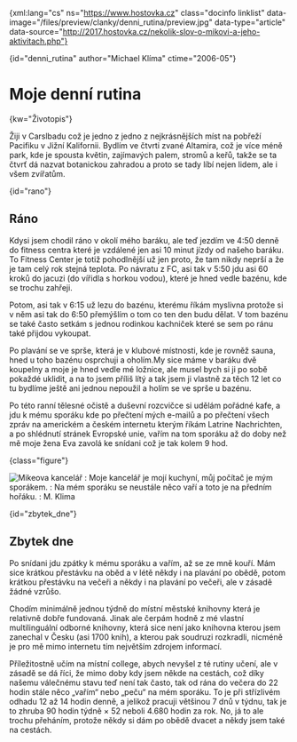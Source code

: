 
{xml:lang="cs" ns="https://www.hostovka.cz" class="docinfo linklist" data-image="/files/preview/clanky/denni_rutina/preview.jpg" data-type="article" data-source="http://2017.hostovka.cz/nekolik-slov-o-mikovi-a-jeho-aktivitach.php"}

{id="denni_rutina" author="Michael Klíma" ctime="2006-05"}

# Moje denní rutina

<!-- generated attribute kw by user_udpatekw.sh on 2019-03-13, do not edit -->

{kw="Životopis"}

Žiji v Carslbadu což je jedno z jedno z nejkrásnějších míst na pobřeží Pacifiku v Jižní Kalifornii. Bydlím ve čtvrti zvané Altamira, což je více méně park, kde je spousta květin, zajímavých palem, stromů a keřů, takže se ta čtvrť dá nazvat botanickou zahradou a proto se tady líbí nejen lidem, ale i všem zvířatům.

{id="rano"}

## Ráno

Kdysi jsem chodil ráno v okolí mého baráku, ale teď jezdím ve 4:50 denně do fitness centra které je vzdálené jen asi 10 minut jízdy od našeho baráku. To Fitness Center je totiž pohodlnější už jen proto, že tam nikdy neprší a že je tam celý rok stejná teplota. Po návratu z FC, asi tak v 5:50 jdu asi 60 kroků do jacuzi (do vířidla s horkou vodou), které je hned vedle bazénu, kde se trochu zahřeji.

Potom, asi tak v 6:15 už lezu do bazénu, kterému říkám myslivna protože si v něm asi tak do 6:50 přemýšlím o tom co ten den budu dělat. V tom bazénu se také často setkám s jednou rodinkou kachniček které se sem po ránu také přijdou vykoupat.

Po plavání se ve sprše, která je v klubové místnosti, kde je rovněž sauna, hned u toho bazénu osprchuji a oholím.My sice máme v baráku dvě koupelny a moje je hned vedle mé ložnice, ale musel bych si ji po sobě pokaždé uklidit, a na to jsem příliš lítý a tak jsem ji vlastně za těch 12 let co tu bydlíme ještě ani jednou nepoužil a holím se ve sprše u bazénu.

Po této ranní tělesné očistě a duševní rozcvičce si udělám pořádné kafe, a jdu k mému sporáku kde po přečtení mých e-mailů a po přečtení všech zpráv na americkém a českém internetu kterým říkám Latrine Nachrichten, a po shlédnutí stránek Evropské unie, vařím na tom sporáku až do doby než mě moje žena Eva zavolá ke snídani což je tak kolem 9 hod.

{class="figure"}

![Mikeova kancelář][1] 
:   Moje kancelář je mojí kuchyní, můj počítač je mým sporákem.
:   Na mém sporáku se neustále něco vaří a toto je na předním hořáku.
:   M. Klima

{id="zbytek_dne"}

## Zbytek dne

Po snídani jdu zpátky k mému sporáku a vařím, až se ze mně kouří. Mám sice krátkou přestávku na oběd a v létě někdy i na plavání po obědě, potom krátkou přestávku na večeři a někdy i na plavání po večeři, ale v zásadě žádné vzrůšo.

Chodím minimálně jednou týdně do místní městské knihovny která je relativně dobře fundovaná. Jinak ale čerpám hodně z mé vlastní multilinguální odborné knihovny, která sice není jako knihovna kterou jsem zanechal v Česku (asi 1700 knih), a kterou pak soudruzi rozkradli, nicméně je pro mě mimo internetu tím největším zdrojem informací.

Příležitostně učím na místní college, abych nevyšel z té rutiny učení, ale v zásadě se dá říci, že mimo doby kdy jsem někde na cestách, což díky našemu válečnému stavu teď není tak často, tak od rána do večera do 22 hodin stále něco „vařím“ nebo „peču“ na mém sporáku. To je při střízlivém odhadu 12 až 14 hodin denně, a jelikož pracuji většinou 7 dnů v týdnu, tak je to zhruba 90 hodin týdně × 52 neboli 4.680 hodin za rok. No, já to ale trochu přeháním, protože někdy si dám po obědě dvacet a někdy jsem také na cestách.

 [1]: /files/clanky/michael_klima/obr36.jpg

